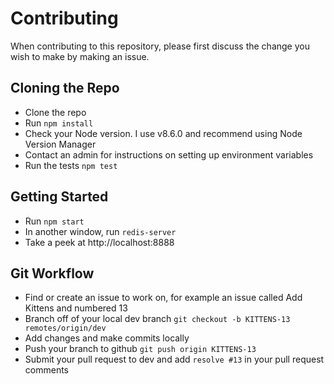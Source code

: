 # Contributing

When contributing to this repository, please first discuss the change you wish to make by making an issue. 

## Cloning the Repo
- Clone the repo
- Run `npm install`
- Check your Node version. I use v8.6.0 and recommend using Node Version Manager
- Contact an admin for instructions on setting up environment variables
- Run the tests `npm test`

## Getting Started
- Run `npm start`
- In another window, run `redis-server`
- Take a peek at  http://localhost:8888

## Git Workflow
- Find or create an issue to work on, for example an issue called Add Kittens and numbered 13
- Branch off of your local dev branch `git checkout -b KITTENS-13 remotes/origin/dev`
- Add changes and make commits locally
- Push your branch to github `git push origin KITTENS-13`
- Submit your pull request to dev and add `resolve #13` in your pull request comments
